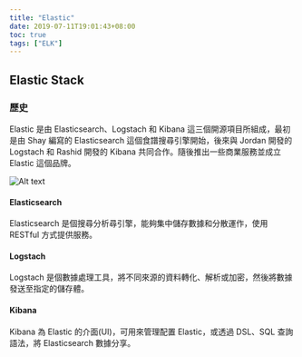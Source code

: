 ```yaml
---
title: "Elastic"
date: 2019-07-11T19:01:43+08:00
toc: true
tags: ["ELK"]
---
```


<!--more-->

## Elastic Stack

### 歷史

Elastic 是由 Elasticsearch、Logstach 和 Kibana 這三個開源項目所組成，最初是由 Shay 編寫的 Elasticsearch 這個食譜搜尋引擎開始，後來與 Jordan 開發的 Logstach 和 Rashid 開發的 Kibana 共同合作。隨後推出一些商業服務並成立 Elastic 這個品牌。

![Alt text](/images/elk-stack.svg)

#### Elasticsearch

Elasticsearch 是個搜尋分析尋引擎，能夠集中儲存數據和分散運作，使用 RESTful 方式提供服務。

#### Logstach

Logstach 是個數據處理工具，將不同來源的資料轉化、解析或加密，然後將數據發送至指定的儲存體。

#### Kibana

Kibana 為 Elastic 的介面(UI)，可用來管理配置 Elastic，或透過 DSL、SQL 查詢語法，將 Elasticsearch 數據分享。

